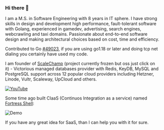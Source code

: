 ### Hi there 👋

I am a M.S. in Software Engineering with 8 years in IT sphere. I have strong skills in design and development high performance, fault-tolerant software with Golang, experienced in gamedev, advertising, search engines, webcrawling and taxi domains. Passionate about end-to-end software design and making architectural choices based on cost, time and efficiency.

Contributed to Go [#49023](https://github.com/golang/go/issues/49023), if you are using go1.18 or later and doing tcp net dialing you certainly have used my code.

I am founder of [ScaleChamp](https://github.com/scalechamp) (project currently frozen but oss just click on it) - Victorious managed databases provider with Redis, KeyDB, MySQL and PostgreSQL support across 12 popular cloud providers including Hetzner, Linode, Vultr, Scaleway, UpCloud and others.

[![YouTube](http://img.youtube.com/vi/eN8nYMaunsU/0.jpg)](http://www.youtube.com/watch?v=eN8nYMaunsU "Demo")

Some time ago built CIaaS (Continuos Integration as a service) named [Fortress Shell](https://github.com/fortress-shell/fortress-shell):

![Demo](https://raw.github.com/fortress-shell/fortress-shell/master/demo.gif)

If you have any great idea for SaaS, than I can help you with it for sure.

